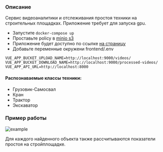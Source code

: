### Описание
Сервис видеоаналитики и отслеживания простоя техники на строительных площадках.
Приложение требует для запуска gpu.

- Запустите `docker-compose up`
- Проставьте policy в [minio s3](http://localhost:9000)
- Приложение будет доступно по ссылке [на страницу](http://localhost:8080)
- Добавьте переменные окружени frontend/.env
```
VUE_APP_BUCKET_UPLOAD_NAME=http://localhost:9000/videos/
VUE_APP_BUCKET_DOWNLOAD_NAME=http://localhost:9000/processed-videos/
VUE_APP_API_URL=http://localhost:8000
```

#### Распознаваемые классы техники:
- Грузовик-Самосвал
- Кран
- Трактор
- Экскаватор

### Пример работы
![example](crane.gif)

Для каждого найденного объекта также рассчитываются показатели простоя на стройплощадке.


